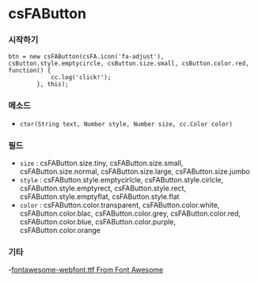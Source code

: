 csFAButton
=========

### 시작하기

```
btn = new csFAButton(csFA.icon('fa-adjust'), csButton.style.emptycircle, csButton.size.small, csButton.color.red, function() {
            cc.log('click!');
        }, this);
```

### 메소드
- `ctor(String text, Number style, Number size, cc.Color color)`

### 필드
- `size` : csFAButton.size.tiny, csFAButton.size.small, csFAButton.size.normal, csFAButton.size.large, csFAButton.size.jumbo
- `style` : csFAButton.style.emptycirlcle, csFAButton.style.cirlcle, csFAButton.style.emptyrect, csFAButton.style.rect, csFAButton.style.emptyflat, csFAButton.style.flat
- `color` : csFAButton.color.transparent, csFAButton.color.white, csFAButton.color.blac, csFAButton.color.grey, csFAButton.color.red, csFAButton.color.blue, csFAButton.color.purple, csFAButton.color.orange

### 기타

-[fontawesome-webfont.ttf From Font Awesome](http://fortawesome.github.io/)